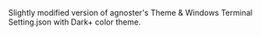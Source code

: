 Slightly modified version of agnoster's Theme & Windows Terminal Setting.json with Dark+ color theme.
